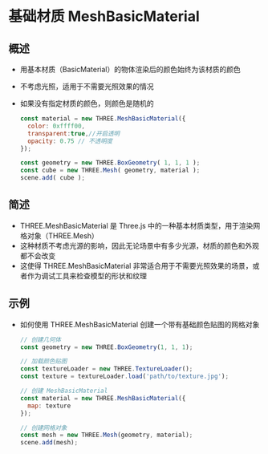 # 基础材质 MeshBasicMaterial

## 概述

+ 用基本材质（BasicMaterial）的物体渲染后的颜色始终为该材质的颜色
+ 不考虑光照，适用于不需要光照效果的情况
+ 如果没有指定材质的颜色，则颜色是随机的

  ```js
  const material = new THREE.MeshBasicMaterial({
    color: 0xffff00,
    transparent:true,//开启透明
    opacity: 0.75 // 不透明度
  });

  const geometry = new THREE.BoxGeometry( 1, 1, 1 );
  const cube = new THREE.Mesh( geometry, material );
  scene.add( cube );
  ```

## 简述

+ THREE.MeshBasicMaterial 是 Three.js 中的一种基本材质类型，用于渲染网格对象（THREE.Mesh）
+ 这种材质不考虑光源的影响，因此无论场景中有多少光源，材质的颜色和外观都不会改变
+ 这使得 THREE.MeshBasicMaterial 非常适合用于不需要光照效果的场景，或者作为调试工具来检查模型的形状和纹理

## 示例

+ 如何使用 THREE.MeshBasicMaterial 创建一个带有基础颜色贴图的网格对象

  ```js
  // 创建几何体
  const geometry = new THREE.BoxGeometry(1, 1, 1);

  // 加载颜色贴图
  const textureLoader = new THREE.TextureLoader();
  const texture = textureLoader.load('path/to/texture.jpg');

  // 创建 MeshBasicMaterial
  const material = new THREE.MeshBasicMaterial({
    map: texture
  });

  // 创建网格对象
  const mesh = new THREE.Mesh(geometry, material);
  scene.add(mesh);
  ```
